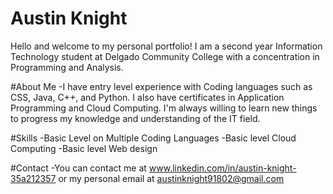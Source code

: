 # Austin Knight
Hello and welcome to my personal portfolio! I am a second year Information Technology student at Delgado Community College with a concentration in Programming and Analysis.

#About Me
-I have entry level experience with Coding languages such as CSS, Java, C++, and Python. I also have certificates in Application Programming and Cloud Computing. I'm always willing to learn new things to progress my knowledge and understanding of the IT field.

#Skills
-Basic Level on Multiple Coding Languages
-Basic level Cloud Computing
-Basic level Web design

#Contact
-You can contact me at www.linkedin.com/in/austin-knight-35a212357 or my personal email at austinknight91802@gmail.com
